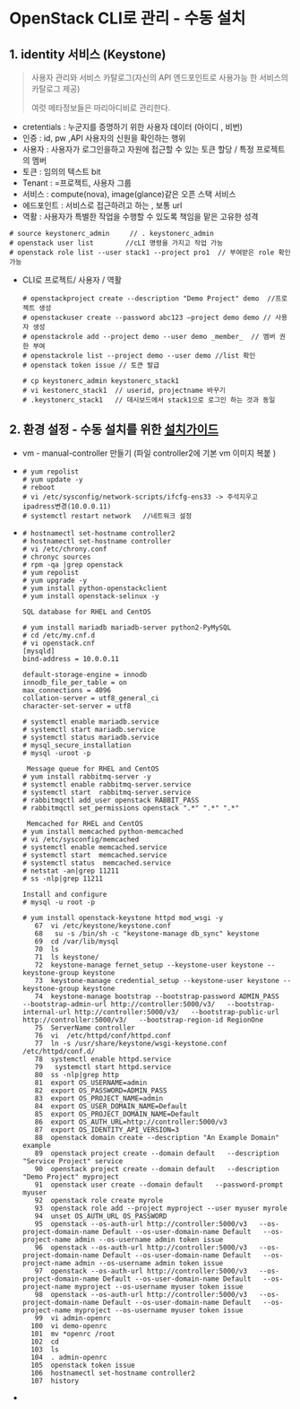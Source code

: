 # OpenStack CLI로 관리  - 수동 설치 

## 1. identity 서비스 (Keystone)

> 사용자 관리와 서비스 카탈로그(자신의 API 엔드포인트로 사용가능 한 서비스의 카탈로그 제공)
>
> 여럿 메타정보들은 마리아디비로 관리한다.

- cretentials :  누군지를 증명하기 위한 사용자 데이터 (아이디 , 비번)
- 인증 :  id, pw ,API 사용자의 신원을 확인하는 행위 
- 사용자 : 사용자가 로그인을하고 자원에 접근할 수 있는 토큰 할당 / 특정 프로젝트의 멤버 
- 토큰 : 임의의 텍스트 bit 
- Tenant : =프로젝트,  사용자 그룹
- 서비스 :   compute(nova), image(glance)같은 오픈 스택 서비스 
- 에드포인트 : 서비스로 접근하려고 하는 , 보통  url 
- 역활 : 사용자가 특별한 작업을 수행할 수 있도록 책임을 맡은 고유한 성격

```
# source keystonerc_admin     // . keystonerc_admin
# openstack user list        //cLI 명령을 가지고 작업 가능 
# openstack role list --user stack1 --project pro1  // 부여받은 role 확인 가능 
```

- CLI로 프로젝트/ 사용자 / 역활 

  ```
  # openstackproject create --description "Demo Project" demo  //프로젝트 생성
  # openstackuser create --password abc123 –project demo demo // 사용자 생성
  # openstackrole add --project demo --user demo _member_  // 멤버 권한 부여 
  # openstackrole list --project demo --user demo //list 확인
  # openstack token issue // 토큰 발급
  
  # cp keystonerc_admin keystonerc_stack1
  # vi kestonerc_stack1  // userid, projectname 바꾸기 
  # .keystonerc_stack1   // 데시보드에서 stack1으로 로그인 하는 것과 동일 
  ```

## 2. 환경 설정 - 수동 설치를 위한 [설치가이드](https://docs.openstack.org/install-guide/environment.html)

- vm - manual-controller 만들기 (파일 controller2에 기본 vm 이미지 복붙 )

- ```
  # yum repolist 
  # yum update -y 
  # reboot
  # vi /etc/sysconfig/network-scripts/ifcfg-ens33 -> 주석지우고 ipadress변경(10.0.0.11) 
  # systemctl restart network   //네트워크 설정 
  ```

- ```
  # hostnamectl set-hostname controller2
  # hostnamectl set-hostname controller
  # vi /etc/chrony.conf
  # chronyc sources
  # rpm -qa |grep openstack
  # yum repolist  
  # yum upgrade -y
  # yum install python-openstackclient
  # yum install openstack-selinux -y 
  
  SQL database for RHEL and CentOS
  
  # yum install mariadb mariadb-server python2-PyMySQL
  # cd /etc/my.cnf.d
  # vi openstack.cnf
  [mysqld]
  bind-address = 10.0.0.11
  
  default-storage-engine = innodb
  innodb_file_per_table = on
  max_connections = 4096
  collation-server = utf8_general_ci
  character-set-server = utf8
  
  # systemctl enable mariadb.service
  # systemctl start mariadb.service
  # systemctl status mariadb.service
  # mysql_secure_installation
  # mysql -uroot -p
     
   Message queue for RHEL and CentOS
  # yum install rabbitmq-server -y
  # systemctl enable rabbitmq-server.service
  # systemctl start  rabbitmq-server.service
  # rabbitmqctl add_user openstack RABBIT_PASS
  # rabbitmqctl set_permissions openstack ".*" ".*" ".*"
   
   Memcached for RHEL and CentOS
  # yum install memcached python-memcached
  # vi /etc/sysconfig/memcached
  # systemctl enable memcached.service
  # systemctl start  memcached.service
  # systemctl status  memcached.service
  # netstat -an|grep 11211
  # ss -nlp|grep 11211
  
  Install and configure
  # mysql -u root -p 
     
  # yum install openstack-keystone httpd mod_wsgi -y
     67  vi /etc/keystone/keystone.conf
     68   su -s /bin/sh -c "keystone-manage db_sync" keystone
     69  cd /var/lib/mysql
     70  ls
     71  ls keystone/
     72  keystone-manage fernet_setup --keystone-user keystone --keystone-group keystone
     73  keystone-manage credential_setup --keystone-user keystone --keystone-group keystone
     74  keystone-manage bootstrap --bootstrap-password ADMIN_PASS   --bootstrap-admin-url http://controller:5000/v3/   --bootstrap-internal-url http://controller:5000/v3/   --bootstrap-public-url http://controller:5000/v3/   --bootstrap-region-id RegionOne
     75  ServerName controller
     76  vi  /etc/httpd/conf/httpd.conf 
     77  ln -s /usr/share/keystone/wsgi-keystone.conf /etc/httpd/conf.d/
     78  systemctl enable httpd.service
     79   systemctl start httpd.service
     80  ss -nlp|grep http
     81  export OS_USERNAME=admin
     82  export OS_PASSWORD=ADMIN_PASS
     83  export OS_PROJECT_NAME=admin
     84  export OS_USER_DOMAIN_NAME=Default
     85  export OS_PROJECT_DOMAIN_NAME=Default
     86  export OS_AUTH_URL=http://controller:5000/v3
     87  export OS_IDENTITY_API_VERSION=3
     88  openstack domain create --description "An Example Domain" example
     89  openstack project create --domain default   --description "Service Project" service
     90  openstack project create --domain default   --description "Demo Project" myproject
     91  openstack user create --domain default   --password-prompt myuser
     92  openstack role create myrole
     93  openstack role add --project myproject --user myuser myrole
     94  unset OS_AUTH_URL OS_PASSWORD
     95  openstack --os-auth-url http://controller:5000/v3   --os-project-domain-name Default --os-user-domain-name Default   --os-project-name admin --os-username admin token issue
     96  openstack --os-auth-url http://controller:5000/v3   --os-project-domain-name Default --os-user-domain-name Default   --os-project-name admin --os-username admin token issue
     97  openstack --os-auth-url http://controller:5000/v3   --os-project-domain-name Default --os-user-domain-name Default   --os-project-name myproject --os-username myuser token issue
     98  openstack --os-auth-url http://controller:5000/v3   --os-project-domain-name Default --os-user-domain-name Default   --os-project-name myproject --os-username myuser token issue
     99  vi admin-openrc
    100  vi demo-openrc
    101  mv *openrc /root
    102  cd
    103  ls
    104  . admin-openrc
    105  openstack token issue
    106  hostnamectl set-hostname controller2
    107  history 
  
  ```

- 

